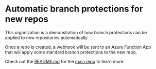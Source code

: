 # Automatic branch protections for new repos
This organization is a demonstration of how branch protections can be applied to new repositories automatically.

Once a repo is created, a webhook will be sent to an Azure Function App that will apply some standard branch protections to the new repo.

Check out the [README.md](branch-protection-service/blob/main/README.md) for the [main repo](branch-protection-service) to learn more.
